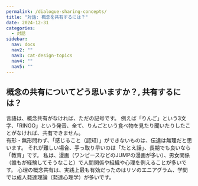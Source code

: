 ```yaml
---
permalink: /dialogue-sharing-concepts/
title: "対話: 概念を共有するには？"
date: 2024-12-31
categories:
  - 対話
sidebar:
  nav: docs
  nav2: ""
  nav3: cat-design-topics
  nav4: ""
  nav5: ""
---
```


## 概念の共有についてどう思いますか？, 共有するには？  
  
言語は、概念共有がなければ、ただの記号です。
例えば「りんご」という3文字、「RINGO」という発音、全て、りんごという食べ物を見たり聞いたりしたことがなければ、共有できません。  
有形・無形問わず、「感じること（認知）」ができないものは、伝達は無理だと思います。
それが難しい場合、手っ取り早いのは「たとえ話」、長期でも良いなら「教育」です。
私は、漫画（ワンピースなどのJUMPの漫画が多い）、男女関係（誰もが経験してそうなこと）で人間関係や組織や心理を例えることが多いです。
心理の概念共有は、実践上最も有効だったのはリソのエニアグラム、学問では成人発達理論（発達心理学）が多いです。  
